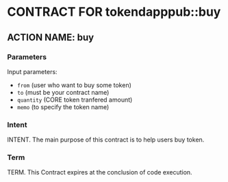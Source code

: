 # CONTRACT FOR tokendapppub::buy
## ACTION NAME: buy

### Parameters
Input parameters:

* `from` (user who want to buy some token)
* `to` (must be your contract name)
* `quantity` (CORE token tranfered amount)
* `memo` (to specify the token name)

### Intent
INTENT. The main purpose of this contract is to help users buy token.

### Term
TERM. This Contract expires at the conclusion of code execution.